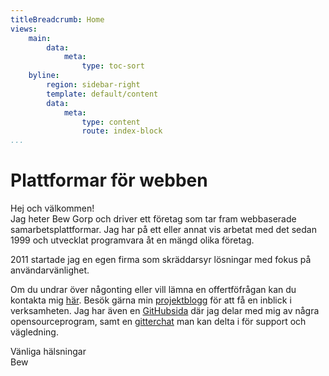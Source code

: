 ```yaml
---
titleBreadcrumb: Home
views:
    main:
        data:
            meta:
                type: toc-sort
    byline:
        region: sidebar-right
        template: default/content
        data:
            meta:
                type: content
                route: index-block
...
```




Plattformar för webben
===============================
Hej och välkommen!  
Jag heter Bew Gorp och driver ett företag som tar fram webbaserade samarbetsplattformar.
Jag har på ett eller annat vis arbetat med det sedan 1999 och utvecklat programvara åt en mängd olika företag.  

2011 startade jag en egen firma som skräddarsyr lösningar med fokus på användarvänlighet.

Om du undrar över någonting eller vill lämna en offertföfrågan kan du kontakta mig <a href="mailto:petter.almlof@gmail.com">här</a>.
Besök gärna min [projektblogg](blogg) för att få en inblick i verksamheten.
Jag har även en [GitHubsida](https://github.com/peal17/anax-flat) där jag delar med mig av några opensourceprogram, samt en [gitterchat](https://gitter.im/mosbth/design) man kan delta i för support och vägledning.

Vänliga hälsningar  
Bew
